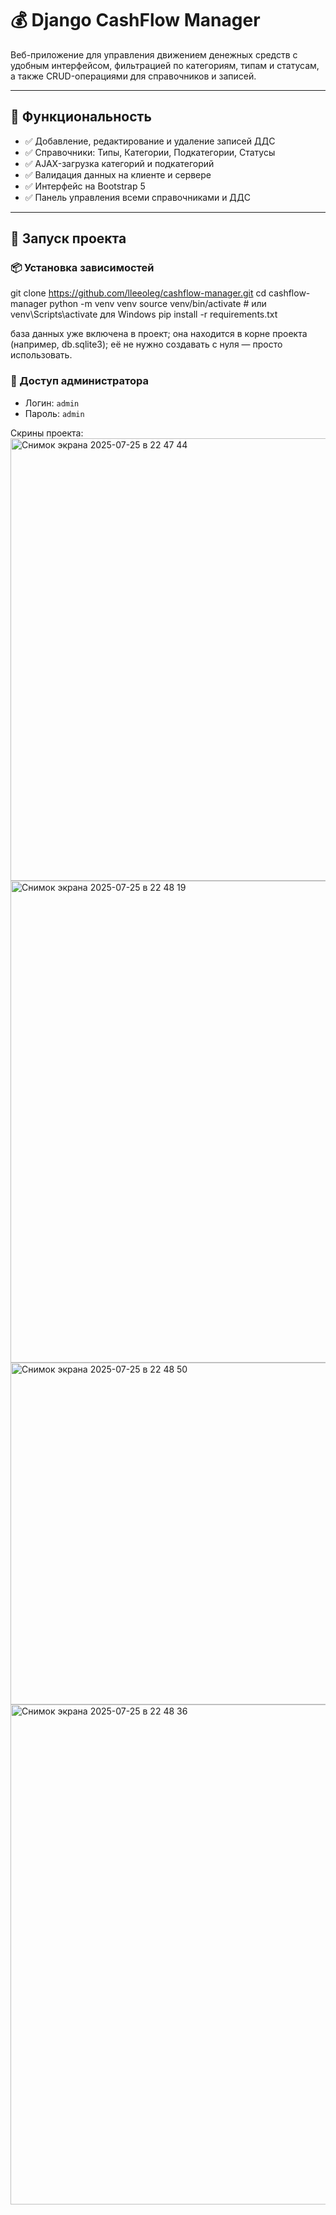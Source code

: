 # 💰 Django CashFlow Manager

Веб-приложение для управления движением денежных средств с удобным интерфейсом, фильтрацией по категориям, типам и статусам, а также CRUD-операциями для справочников и записей.

---

## 🔧 Функциональность

- ✅ Добавление, редактирование и удаление записей ДДС
- ✅ Справочники: Типы, Категории, Подкатегории, Статусы
- ✅ AJAX-загрузка категорий и подкатегорий
- ✅ Валидация данных на клиенте и сервере
- ✅ Интерфейс на Bootstrap 5
- ✅ Панель управления всеми справочниками и ДДС

---

## 🚀 Запуск проекта

### 📦 Установка зависимостей

git clone https://github.com/lleeoleg/cashflow-manager.git
cd cashflow-manager
python -m venv venv
source venv/bin/activate  # или venv\Scripts\activate для Windows
pip install -r requirements.txt

база данных уже включена в проект;
она находится в корне проекта (например, db.sqlite3);
её не нужно создавать с нуля — просто использовать.
### 🔐 Доступ администратора

- Логин: `admin`
- Пароль: `admin`

Скрины проекта: 
<img width="1438" height="708" alt="Снимок экрана 2025-07-25 в 22 47 44" src="https://github.com/user-attachments/assets/4d20019a-7335-42a4-a3b0-85998a7eba8b" />
<img width="1435" height="771" alt="Снимок экрана 2025-07-25 в 22 48 19" src="https://github.com/user-attachments/assets/5c4483b8-1b53-43aa-8cfe-4a11734c768f" />
<img width="1440" height="547" alt="Снимок экрана 2025-07-25 в 22 48 50" src="https://github.com/user-attachments/assets/0f6bc685-c519-4c6b-bd0e-0d08801402cf" />
<img width="1437" height="800" alt="Снимок экрана 2025-07-25 в 22 48 36" src="https://github.com/user-attachments/assets/604aeeda-d223-427b-acc5-5f3dd4e0ed00" />





